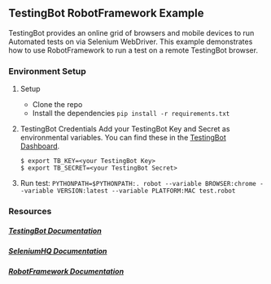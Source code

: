 ## TestingBot RobotFramework Example

TestingBot provides an online grid of browsers and mobile devices to run Automated tests on via Selenium WebDriver.
This example demonstrates how to use RobotFramework to run a test on a remote TestingBot browser.

### Environment Setup

1. Setup
    * Clone the repo
	* Install the dependencies `pip install -r requirements.txt`

2. TestingBot Credentials
   Add your TestingBot Key and Secret as environmental variables. You can find these in the [TestingBot Dashboard](https://testingbot.com/members/).
    ```
    $ export TB_KEY=<your TestingBot Key>
    $ export TB_SECRET=<your TestingBot Secret>
    ```

3. Run test:
	```PYTHONPATH=$PYTHONPATH:. robot --variable BROWSER:chrome --variable VERSION:latest --variable PLATFORM:MAC test.robot```

### Resources
##### [TestingBot Documentation](https://testingbot.com/support/getting-started/robotframework.html)

##### [SeleniumHQ Documentation](https://www.selenium.dev/documentation/)

##### [RobotFramework Documentation](https://robotframework.org/robotframework/latest/RobotFrameworkUserGuide.html)

